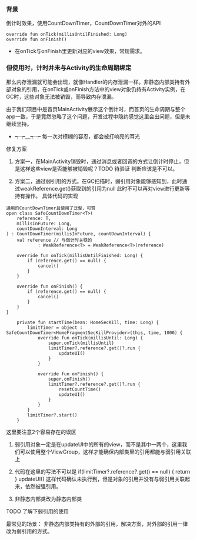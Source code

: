 ### 背景
倒计时效果，使用CountDownTimer，CountDownTimer对外的API 
```
override fun onTick(millisUntilFinished: Long)
override fun onFinish()
```
- 在onTick与onFinish里更新对应的view效果，常规需求。

### 但使用时，计时并未与Activity的生命周期绑定
那么内存泄漏就可能会出现，就像Handler的内存泄漏一样。非静态内部类持有外部对象的引用，在onTick或onFinish方法中的view对象仍持有Activity实例，在GC时，这些对象无法被销毁，而导致内存泄漏。

由于我们项目中是首页MainActivity展示这个倒计时，而首页的生命周期与整个app一致，于是竟然忽略了这个问题，开发过程中隐约感觉这里会出问题，但是未继续坚持。
- ┭┮﹏┭┮ 每一次对模糊的容忍，都会被打响亮的耳光


修复方案
1. 方案一，在MainActivity销毁时，通过消息或者回调的方式让倒计时停止，但是这样这些view是否能够被销毁呢？TODO 待验证 判断应该是不可以。

2. 方案二，通过弱引用的方式。在GC扫描时，弱引用对象能够感知到，此时通过weakReference.get()获取到的引用为null  此时不可以再对view进行更新等持有操作。 具体代码的实现
```
通用的CountDownTimer且使用了泛型，可赞
open class SafeCountDownTimer<T>(
	reference: T,
	millisInFuture: Long,
	countDownInterval: Long
) : CountDownTimer(millisInFuture, countDownInterval) {
	val reference // 与倒计时关联的
			: WeakReference<T> = WeakReference<T>(reference)

	override fun onTick(millisUntilFinished: Long) {
		if (reference.get() == null) {
			cancel()
		}
	}

	override fun onFinish() {
		if (reference.get() == null) {
			cancel()
		}
	}
}
```

```
	private fun startTime(bean: HomeSecKill, time: Long) {
		limitTimer = object : SafeCountDownTimer<HomeFragmentSecKillProvider>(this, time, 1000) {
			override fun onTick(millisUntil: Long) {
				super.onTick(millisUntil)
				limitTimer?.reference?.get()?.run {
					updateUI()
				}
			}

			override fun onFinish() {
				super.onFinish()
				limitTimer?.reference?.get()?.run {
					resetCountTime()
                    updateUI()
				}
			}
		}
		limitTimer?.start()
	}
```

这里要注意2个容易存在的误区
1. 弱引用对象一定是在updateUI中的所有的view，而不是其中一两个，这里我们可以使用整个ViewGroup，这样才能确保内部类里的引用都能与弱引用关联上

2. 代码在这里的写法不可以是
if(limitTimer?.reference?.get() == null) {
    return
}
updateUI()
这样代码确认未执行到，但是对象的引用并没有与弱引用关联起来，依然被强引用。

3. 非静态内部类改为静态内部类

TODO 了解下弱引用的使用

最常见的场景：
非静态内部类持有的外部的引用，解决方案，对外部的引用一律改为弱引用的方式。




